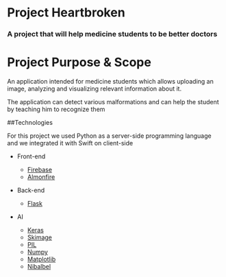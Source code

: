 # Project Heartbroken

### A project that will help medicine students to be better doctors

# Project Purpose & Scope

<p>An application intended for medicine students which allows uploading an image, analyzing and visualizing relevant information about it.</p>
<p>The application can detect various malformations and can help the student by teaching him to recognize them</p>

##Technologies

<p>For this project we used Python as a server-side programming language and we integrated it with Swift on client-side</p>
<The following are the frameworks and libraries used in developing the application:>

* Front-end
  - [Firebase](https://firebase.google.com)
  - [Almonfire](https://github.com/Alamofire/Alamofire)

* Back-end
  - [Flask](https://flask.palletsprojects.com/en/1.1.x/)
  
* AI
  - [Keras](https://keras.io/)
  - [Skimage](https://scikit-image.org/docs/dev/api/skimage.html)
  - [PIL](https://pillow.readthedocs.io/en/stable/)
  - [Numpy](https://numpy.org/)
  - [Matplotlib](https://matplotlib.org/)
  - [Nibalbel](https://nipy.org/nibabel/)
  
 
